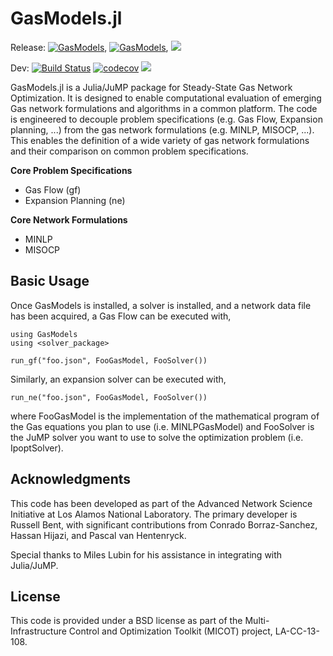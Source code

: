 # GasModels.jl 


Release: [![GasModels](http://pkg.julialang.org/badges/GasModels_0.5.svg)](http://pkg.julialang.org/?pkg=GasModels), [![GasModels](http://pkg.julialang.org/badges/GasModels_0.6.svg)](http://pkg.julialang.org/?pkg=GasModels), 
[![](https://img.shields.io/badge/docs-stable-blue.svg)](https://lanl-ansi.github.io/GasModels.jl/stable)

Dev:
[![Build Status](https://travis-ci.org/lanl-ansi/GasModels.jl.svg?branch=master)](https://travis-ci.org/lanl-ansi/GasModels.jl)
[![codecov](https://codecov.io/gh/lanl-ansi/GasModels.jl/branch/master/graph/badge.svg)](https://codecov.io/gh/lanl-ansi/GasModels.jl)
[![](https://img.shields.io/badge/docs-latest-blue.svg)](https://lanl-ansi.github.io/GasModels.jl/latest)

GasModels.jl is a Julia/JuMP package for Steady-State Gas Network Optimization.
It is designed to enable computational evaluation of emerging Gas network formulations and algorithms in a common platform.
The code is engineered to decouple problem specifications (e.g. Gas Flow, Expansion planning, ...) from the gas network formulations (e.g. MINLP, MISOCP, ...).
This enables the definition of a wide variety of gas network formulations and their comparison on common problem specifications.

**Core Problem Specifications**
* Gas Flow (gf)
* Expansion Planning (ne)

**Core Network Formulations**
* MINLP 
* MISOCP

## Basic Usage


Once GasModels is installed, a solver is installed, and a network data file  has been acquired, a Gas Flow can be executed with,
```
using GasModels
using <solver_package>

run_gf("foo.json", FooGasModel, FooSolver())
```

Similarly, an expansion solver can be executed with,
```
run_ne("foo.json", FooGasModel, FooSolver())
```

where FooGasModel is the implementation of the mathematical program of the Gas equations you plan to use (i.e. MINLPGasModel) and FooSolver is the JuMP solver you want to use to solve the optimization problem (i.e. IpoptSolver).


## Acknowledgments

This code has been developed as part of the Advanced Network Science Initiative at Los Alamos National Laboratory.
The primary developer is Russell Bent, with significant contributions from Conrado Borraz-Sanchez, Hassan Hijazi, and Pascal van Hentenryck.

Special thanks to Miles Lubin for his assistance in integrating with Julia/JuMP.


## License

This code is provided under a BSD license as part of the Multi-Infrastructure Control and Optimization Toolkit (MICOT) project, LA-CC-13-108.
